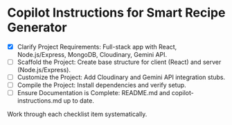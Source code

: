 # Copilot Instructions for Smart Recipe Generator

- [x] Clarify Project Requirements: Full-stack app with React, Node.js/Express, MongoDB, Cloudinary, Gemini API.
- [ ] Scaffold the Project: Create base structure for client (React) and server (Node.js/Express).
- [ ] Customize the Project: Add Cloudinary and Gemini API integration stubs.
- [ ] Compile the Project: Install dependencies and verify setup.
- [ ] Ensure Documentation is Complete: README.md and copilot-instructions.md up to date.

Work through each checklist item systematically.
